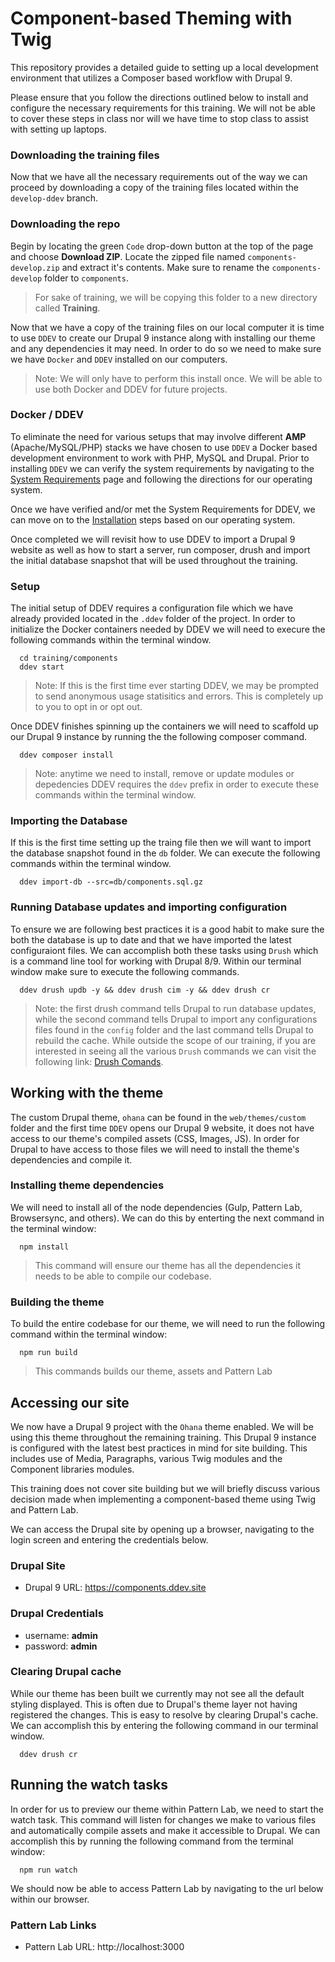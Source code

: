 # Component-based Theming with Twig
This repository provides a detailed guide to setting up a local development environment that utilizes a Composer based workflow with Drupal 9.

Please ensure that you follow the directions outlined below to install and configure the necessary requirements for this training. We will not be able to cover these steps in class nor will we have time to stop class to assist with setting up laptops.

### Downloading the training files
Now that we have all the necessary requirements out of the way we can proceed by downloading a copy of the training files located within the `develop-ddev` branch.

### Downloading the repo
Begin by locating the green `Code` drop-down button at the top of the page and choose **Download ZIP**.  Locate the zipped file named `components-develop.zip` and extract it's contents. Make sure to rename the `components-develop` folder to `components`.

> For sake of training, we will be copying this folder to a new directory called **Training**.

Now that we have a copy of the training files on our local computer it is time to use `DDEV` to create our Drupal 9 instance along with installing our theme and any dependencies it may need.  In order to do so we need to make sure we have `Docker` and `DDEV` installed on our computers.

> Note: We will only have to perform this install once.  We will be able to use both Docker and DDEV for future projects.

### Docker / DDEV
To eliminate the need for various setups that may involve different **AMP** (Apache/MySQL/PHP) stacks we have chosen to use `DDEV` a Docker based development environment to work with PHP, MySQL and Drupal.  Prior to installing `DDEV` we can verify the system requirements by navigating to the [System Requirements](https://ddev.readthedocs.io/en/stable/#system-requirements) page and following the directions for our operating system.

Once we have verified and/or met the System Requirements for DDEV, we can move on to the [Installation](https://ddev.readthedocs.io/en/stable/#installation) steps based on our operating system.

Once completed we will revisit how to use DDEV to import a Drupal 9 website as well as how to start a server, run composer, drush and import the initial database snapshot that will be used throughout the training.

### Setup
The initial setup of DDEV requires a configuration file which we have already provided located in the `.ddev` folder of the project.  In order to initialize the Docker containers needed by DDEV we will need to execure the following commands within the terminal window.

```
  cd training/components
  ddev start
```

> Note: If this is the first time ever starting DDEV, we may be prompted to send anonymous usage statisitics and errors.  This is completely up to you to opt in or opt out.

Once DDEV finishes spinning up the containers we will need to scaffold up our Drupal 9 instance by running the the following composer command.

```
  ddev composer install
```

> Note: anytime we need to install, remove or update modules or depedencies DDEV requires the `ddev` prefix in order to execute these commands within the terminal window.

### Importing the Database
If this is the first time setting up the traing file then we will want to import the database snapshot found in the `db` folder. We can execute the following commands within the terminal window.

```
  ddev import-db --src=db/components.sql.gz
```

### Running Database updates and importing configuration
To ensure we are following best practices it is a good habit to make sure the both the database is up to date and that we have imported the latest configuraiont files.  We can accomplish both these tasks using `Drush` which is a command line tool for working with Drupal 8/9.  Within our terminal window make sure to execute the following commands.

```
  ddev drush updb -y && ddev drush cim -y && ddev drush cr
```

> Note: the first drush command tells Drupal to run database updates, while the second command tells Drupal to import any configurations files found in the `config` folder and the last command tells Drupal to rebuild the cache.  While outside the scope of our training, if you are interested in seeing all the various `Drush` commands we can visit the following link: [Drush Comands](https://drushcommands.com/).

## Working with the theme
The custom Drupal theme, `ohana` can be found in the `web/themes/custom` folder and the first time `DDEV` opens our Drupal 9 website, it does not have access to our theme's compiled assets (CSS, Images, JS).  In order for Drupal to have access to those files we will need to install the theme's dependencies and compile it.

### Installing theme dependencies
We will need to install all of the node dependencies (Gulp, Pattern Lab, Browsersync, and others). We can do this by enterting the next command in the terminal window:

```
  npm install
```

> This command will ensure our theme has all the dependencies it needs to be able to compile our codebase.

### Building the theme
To build the entire codebase for our theme, we will need to run the following command within the terminal window:

```
  npm run build
```

> This commands builds our theme, assets and Pattern Lab

## Accessing our site
We now have a Drupal 9 project with the `Ohana` theme enabled. We will be using this theme throughout the remaining training. This Drupal 9 instance is configured with the latest best practices in mind for site building. This includes use of  Media, Paragraphs, various Twig modules and the Component libraries modules.

This training does not cover site building but we will briefly discuss various decision made when implementing a component-based theme using Twig and Pattern Lab.

We can access the Drupal site by opening up a browser, navigating to the login screen and entering the credentials below.

### Drupal Site
- Drupal 9 URL: https://components.ddev.site

### Drupal Credentials
- username: **admin**
- password: **admin**

### Clearing Drupal cache
While our theme has been built we currently may not see all the default styling displayed.  This is often due to Drupal's theme layer not having registered the changes.  This is easy to resolve by clearing Drupal's cache.  We can accomplish this by entering the following command in our terminal window.

```
  ddev drush cr
```

## Running the watch tasks
In order for us to preview our theme within Pattern Lab, we need to start the watch task.  This command will listen for changes we make to various files and automatically compile assets and make it accessible to Drupal.  We can accomplish this by running the following command from the terminal window:

```
  npm run watch
```

We should now be able to access Pattern Lab by navigating to the url below within our browser.

### Pattern Lab Links
- Pattern Lab URL: http://localhost:3000